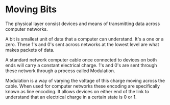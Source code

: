 # Moving Bits

The physical layer consist devices and means of transmitting data across computer networks. 

A bit is smallest unit of data that a computer can understand. It's a one or a zero. 
These 1's and 0's sent across networks at the lowest level are what makes packets of data. 

A standard network computer cable once connected to devices on both ends will carry a constant electrical charge. 1's and 0's are sent through these network through a process called Modulation.

Modulation is a way of varying the voltage of this charge moving across the cable. When used for computer networks these encoding are specifically known as line encoding. It allows devices on either end of the link to understand that an electrical charge in a certain state is 0 or 1. 
